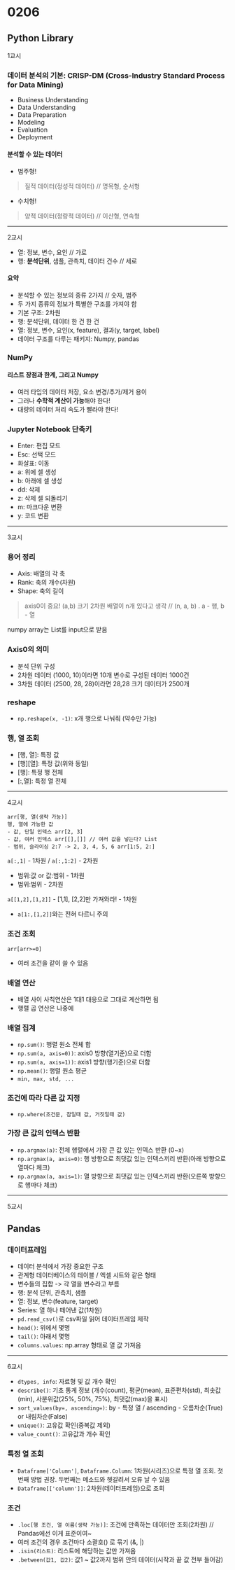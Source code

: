 # 0206

## Python Library

1교시

### 데이터 분석의 기본: CRISP-DM (Cross-Industry Standard Process for Data Mining)
- Business Understanding
- Data Understanding
- Data Preparation
- Modeling
- Evaluation
- Deployment

#### 분석할 수 있는 데이터
- 범주형!
> 질적 데이터(정성적 데이터) // 명목형, 순서형
- 수치형!
> 양적 데이터(정량적 데이터) // 이산형, 연속형
---
2교시
- 열: 정보, 변수, 요인 // 가로
- 행: **분석단위**, 샘플, 관측치, 데이터 건수 // 세로

#### 요약
- 분석할 수 있는 정보의 종류 2가지 // 숫자, 범주
- 두 가지 종류의 정보가 특별한 구조를 가져야 함
- 기본 구조: 2차원
- 행: 분석단위, 데이터 한 건 한 건
- 열: 정보, 변수, 요인(x, feature), 결과(y, target, label)
- 데이터 구조를 다루는 패키지: Numpy, pandas

### NumPy
#### 리스트 장점과 한계, 그리고 Numpy
- 여러 타입의 데이터 저장, 요소 변경/추가/제거 용이
- 그러나 **수학적 계산이 가능**해야 한다!
- 대량의 데이터 처리 속도가 빨라야 한다!

### Jupyter Notebook 단축키
- Enter: 편집 모드
- Esc: 선택 모드
- 화살표: 이동
- a: 위에 셀 생성
- b: 아래에 셀 생성
- dd: 삭제
- z: 삭제 셀 되돌리기
- m: 마크다운 변환
- y: 코드 변환
---
3교시
### 용어 정리
- Axis: 배열의 각 축
- Rank: 축의 개수(차원)
- Shape: 축의 길이
> axis0이 중요! (a,b) 크기 2차원 배열이 n개 있다고 생각 // (n, a, b) . a - 행, b - 열

numpy array는 List를 input으로 받음

### Axis0의 의미
- 분석 단위 구성
- 2차원 데이터 (1000, 10)이라면 10개 변수로 구성된 데이터 1000건
- 3차원 데이터 (2500, 28, 28)이라면 28,28 크기 데이터가 2500개

### reshape
- ``np.reshape(x, -1)``: x개 행으로 나눠줘 (약수만 가능)

### 행, 열 조회
- [행, 열]: 특정 값
- [행][열]: 특정 값(위와 동일)
- [행]: 특정 행 전체
- [:,열]: 특정 열 전체
---
4교시

```
arr[행, 열(생략 가능)]
행, 열에 가능한 값
- 값, 단일 인덱스 arr[2, 3]
- 값, 여러 인덱스 arr[[],[]] // 여러 값을 넣는다? List
- 범위, 슬라이싱 2:7 -> 2, 3, 4, 5, 6 arr[1:5, 2:]
```

``a[:,1]`` - 1차원 / ``a[:,1:2]`` - 2차원
- 범위:값 or 값:범위 - 1차원
- 범위:범위 - 2차원

``a[[1,2],[1,2]]`` - [1,1], [2,2]만 가져와라! - 1차원
- ``a[1:,[1,2]]``와는 전혀 다르니 주의

### 조건 조회
``arr[arr>=0]``
- 여러 조건을 같이 쓸 수 있음

### 배열 연산
- 배열 사이 사칙연산은 1대1 대응으로 그대로 계산하면 됨
- 행렬 곱 연산은 나중에

### 배열 집계
- ``np.sum()``: 행렬 원소 전체 합
- ``np.sum(a, axis=0))``: axis0 방향(열기준)으로 더함
- ``np.sum(a, axis=1))``: axis1 방향(행기준)으로 더함
- ``np.mean()``: 행렬 원소 평균
- ``min, max, std, ...``

### 조건에 따라 다른 값 지정
- ``np.where(조건문, 참일때 값, 거짓일때 값)``

### 가장 큰 값의 인덱스 반환
- ``np.argmax(a)``: 전체 행렬에서 가장 큰 값 있는 인덱스 반환 (0~x)
- ``np.argmax(a, axis=0)``: 행 방향으로 최댓값 있는 인덱스끼리 반환(아래 방향으로 열마다 체크)
- ``np.argmax(a, axis=1)``: 열 방향으로 최댓값 있는 인덱스끼리 반환(오른쪽 방향으로 행마다 체크)
---
5교시
## Pandas

### 데이터프레임
- 데이터 분석에서 가장 중요한 구조
- 관계형 데이터베이스의 테이블 / 엑셀 시트와 같은 형태
- 변수들의 집합 -> 각 열을 변수라고 부름
- 행: 분석 단위, 관측치, 샘플
- 열: 정보, 변수(feature, target)
- Series: 열 하나 떼어낸 값(1차원)
- ``pd.read_csv()``로 csv파일 읽어 데이터프레임 제작
- ``head()``: 위에서 몇명
- ``tail()``: 아래서 몇명
- ``columns.values``: np.array 형태로 열 값 가져옴
---
6교시

- ``dtypes, info``: 자료형 및 값 개수 확인
- ``describe()``: 기초 통계 정보 (개수(count), 평균(mean), 표준편차(std), 최솟값(min), 사분위값(25%, 50%, 75%), 최댓값(max)을 표시)
- ``sort_values(by=, ascending=)``: by - 특정 열 / ascending - 오름차순(True) or 내림차순(False)
- ``unique()``: 고유값 확인(중복값 제외)
- ``value_count()``: 고유값과 개수 확인

### 특정 열 조회
- ``Dataframe['Column']``, ``Dataframe.Column``: 1차원(시리즈)으로 특정 열 조회. 첫번째 방법 권장. 두번째는 메소드와 헷갈려서 오류 날 수 있음
- ``Dataframe[['column']]``: 2차원(데이터프레임)으로 조회

### 조건
- ``.loc[행 조건, 열 이름(생략 가능)]``: 조건에 만족하는 데이터만 조회(2차원) // Pandas에선 이게 표준이여~
- 여러 조건의 경우 조건마다 소괄호() 로 묶기 (&, |)
- ``.isin(리스트)``: 리스트에 해당하는 값만 가져옴
- ``.between(값1, 값2)``: 값1 ~ 값2까지 범위 안의 데이터(시작과 끝 값 전부 들어감)